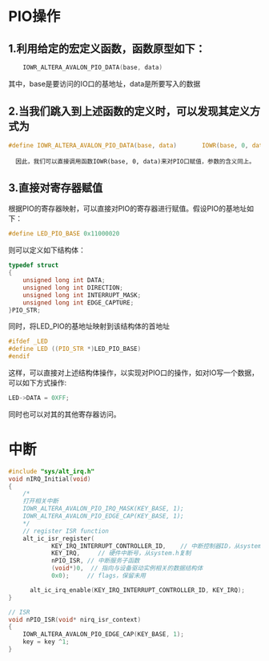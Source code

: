 # PIO操作

## 1.利用给定的宏定义函数，函数原型如下：
```c
    IOWR_ALTERA_AVALON_PIO_DATA(base, data)
```
其中，base是要访问的IO口的基地址，data是所要写入的数据

## 2.当我们跳入到上述函数的定义时，可以发现其定义方式为

```c
#define IOWR_ALTERA_AVALON_PIO_DATA(base, data)       IOWR(base, 0, data)
```
      因此，我们可以直接调用函数IOWR(base, 0, data)来对PIO口赋值，参数的含义同上。
## 3.直接对寄存器赋值
根据PIO的寄存器映射，可以直接对PIO的寄存器进行赋值。假设PIO的基地址如下：
```c
#define LED_PIO_BASE 0x11000020
```
则可以定义如下结构体：
```c
typedef struct
{
    unsigned long int DATA;
    unsigned long int DIRECTION;
    unsigned long int INTERRUPT_MASK;
    unsigned long int EDGE_CAPTURE;
}PIO_STR;
```
同时，将LED_PIO的基地址映射到该结构体的首地址
```c
#ifdef _LED
#define LED ((PIO_STR *)LED_PIO_BASE)
#endif
```
这样，可以直接对上述结构体操作，以实现对PIO口的操作，如对IO写一个数据，可以如下方式操作:
```c
LED->DATA = 0XFF;
```
同时也可以对其的其他寄存器访问。

# 中断

```c
#include "sys/alt_irq.h"
void nIRQ_Initial(void)
{
    /*
    打开相关中断
    IOWR_ALTERA_AVALON_PIO_IRQ_MASK(KEY_BASE, 1);
    IOWR_ALTERA_AVALON_PIO_EDGE_CAP(KEY_BASE, 1);
    */
    // register ISR function
    alt_ic_isr_register(
    		KEY_IRQ_INTERRUPT_CONTROLLER_ID,    // 中断控制器ID，从system.h复制
    		KEY_IRQ,     // 硬件中断号，从system.h复制
	        nPIO_ISR, // 中断服务子函数
            (void*)0,  // 指向与设备驱动实例相关的数据结构体
            0x0);     // flags，保留未用

      alt_ic_irq_enable(KEY_IRQ_INTERRUPT_CONTROLLER_ID, KEY_IRQ);
}

// ISR
void nPIO_ISR(void* nirq_isr_context)
{
    IOWR_ALTERA_AVALON_PIO_EDGE_CAP(KEY_BASE, 1);
    key = key ^1;
}
```